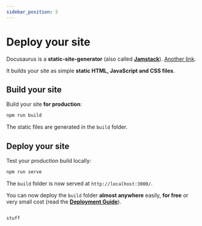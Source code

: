 ```yaml
---
sidebar_position: 5
---
```


# Deploy your site

Docusaurus is a **static-site-generator** (also called **[Jamstack](https://jamstack.org/)**). [Another link](https://mzbrau.github.io/fig/).

It builds your site as simple **static HTML, JavaScript and CSS files**.

## Build your site

Build your site **for production**:

```bash
npm run build
```

The static files are generated in the `build` folder.

## Deploy your site

Test your production build locally:

```bash
npm run serve
```

The `build` folder is now served at `http://localhost:3000/`.

You can now deploy the `build` folder **almost anywhere** easily, **for free** or very small cost (read the **[Deployment Guide](https://docusaurus.io/docs/deployment)**).



```c#

stuff

```





